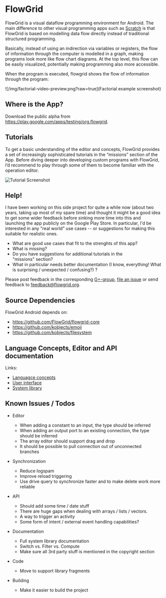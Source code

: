 # FlowGrid

FlowGrid is a visual dataflow programming environment for Android. The main difference to other
visual programming apps such as [Scratch](https://scratch.mit.edu/) is that FlowGrid is based on
modelling data flow directly instead of traditional structured programming.

Basically, instead of using an indirection via variables or registers, the flow of information
through the computer is modelled in a graph, making programs look more like flow chart diagrams.
At the top level, this flow can be easily visualized, potentially making programming also more
accessible.

When the program is executed, flowgrid shows the flow of information through the program:

![/img/factorial-video-preview.png?raw=true](Factorial example screenshot)

## Where is the App?

Download the public alpha from <https://play.google.com/apps/testing/org.flowgrid>.


## Tutorials

To get a basic understanding of the editor and concepts, FlowGrid provides a set of increasingly
sophisticated tutorials in the “missions” section of the App. Before diving deeper into developing
custom programs with FlowGrid, I’d recommend to play through some of them to become familiar with
the operation editor.

![Tutorial Screenshot](https://lh3.googleusercontent.com/SU350EF-5AOVfjLSVmqHFbwTIKylOgsB5pp1Jipe7BCbLIMYZawebvSjwB-5lTbH3JhVkQ=w3840-h2160-rw-no)


## Help!

I have been working on this side project for quite a while now (about two years, taking up most of
my spare time) and thought it might be a good idea to get some wider feedback before sinking
more time into this and launching the app publicly on the Google Play Store. In particular, I'd be
interested in any "real world" use cases -- or suggestions for making this suitable for realistic
ones.

- What are good use cases that fit to the strenghts of this app?
- What is missing?
- Do you have suggestions for additional tutorials in the "missions" section?
- What in particular needs better documentation  (I know, everything! What
  is surprising / unexpected / confusing?) ?

Please post feedback in the corresponding
[G+-group](https://plus.google.com/u/0/communities/116001482434880598082),
[file an issue](https://github.com/FlowGrid/flowgrid-android/issues) or send feedback to
feedback@flowgrid.org.


## Source Dependencies

FlowGrid Android depends on:

- https://github.com/FlowGrid/flowgrid-core
- https://github.com/kobjects/emoji
- https://github.com/kobjects/filesystem


## Language Concepts, Editor and API documentation

Links:

- [Languagce concepts](https://github.com/FlowGrid/flowgrid-android/blob/master/src/main/assets/documentation.md)
- [User interface](https://github.com/FlowGrid/flowgrid-android/blob/master/src/main/assets/ui.md)
- [System library](https://github.com/FlowGrid/flowgrid-android/blob/master/src/main/assets/api.md)


## Known Issues / Todos

- Editor
  - When adding a constant to an input, the type should be inferred
  - When adding an output port to an existing connection, the type should be inferred
  - The array editor should support drag and drop
  - It should be possible to pull connection out of unconnected branches

- Synchronization
  - Reduce logspam
  - Improve reload triggering
  - Use drive query to synchronize faster and to make delete work more reliable

- API
  - Should add some time / date stuff
  - There are huge gaps when dealing with arrays / lists / vectors.
  - A way to trigger an activity
  - Some form of intent / external event handling capabilities?

- Documentation
  - Full system library documentation
  - Switch vs. Filter vs. Compute
  - Make sure all 3rd party stuff is mentioned in the copyright section

- Code
  - Move to support library fragments

- Building
  - Make it easier to build the project

